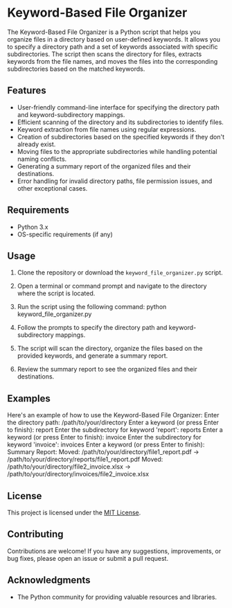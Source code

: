 # Keyword-Based File Organizer

The Keyword-Based File Organizer is a Python script that helps you organize files in a directory based on user-defined keywords. It allows you to specify a directory path and a set of keywords associated with specific subdirectories. The script then scans the directory for files, extracts keywords from the file names, and moves the files into the corresponding subdirectories based on the matched keywords.

## Features

- User-friendly command-line interface for specifying the directory path and keyword-subdirectory mappings.
- Efficient scanning of the directory and its subdirectories to identify files.
- Keyword extraction from file names using regular expressions.
- Creation of subdirectories based on the specified keywords if they don't already exist.
- Moving files to the appropriate subdirectories while handling potential naming conflicts.
- Generating a summary report of the organized files and their destinations.
- Error handling for invalid directory paths, file permission issues, and other exceptional cases.

## Requirements

- Python 3.x
- OS-specific requirements (if any)

## Usage

1. Clone the repository or download the `keyword_file_organizer.py` script.

2. Open a terminal or command prompt and navigate to the directory where the script is located.

3. Run the script using the following command: python keyword_file_organizer.py

4. Follow the prompts to specify the directory path and keyword-subdirectory mappings.

5. The script will scan the directory, organize the files based on the provided keywords, and generate a summary report.

6. Review the summary report to see the organized files and their destinations.

## Examples

Here's an example of how to use the Keyword-Based File Organizer:
Enter the directory path: /path/to/your/directory
Enter a keyword (or press Enter to finish): report
Enter the subdirectory for keyword 'report': reports
Enter a keyword (or press Enter to finish): invoice
Enter the subdirectory for keyword 'invoice': invoices
Enter a keyword (or press Enter to finish):
Summary Report:
Moved: /path/to/your/directory/file1_report.pdf -> /path/to/your/directory/reports/file1_report.pdf
Moved: /path/to/your/directory/file2_invoice.xlsx -> /path/to/your/directory/invoices/file2_invoice.xlsx

## License

This project is licensed under the [MIT License](LICENSE).

## Contributing

Contributions are welcome! If you have any suggestions, improvements, or bug fixes, please open an issue or submit a pull request.

## Acknowledgments

- The Python community for providing valuable resources and libraries.
